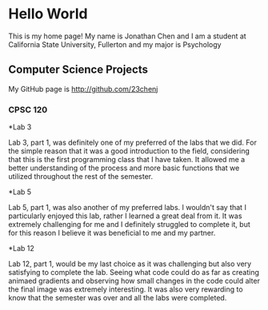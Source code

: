 # Hello World

This is my home page!  My name is Jonathan Chen and I am a student at California State University, Fullerton and my major is Psychology

## Computer Science Projects

My GitHub page is http://github.com/23chenj

### CPSC 120

*Lab 3

  Lab 3, part 1, was definitely one of my preferred of the labs that we did.  For the simple reason that it was a good introduction to the field, considering that this is the first programming class that I have taken.  It allowed me a better understanding of the process and more basic functions that we utilized throughout the rest of the semester.

*Lab 5

  Lab 5, part 1, was also another of my preferred labs.  I wouldn't say that I particularly enjoyed this lab, rather I learned a great deal from it.  It was extremely challenging for me and I definitely struggled to complete it, but for this reason I believe it was beneficial to me and my partner.

*Lab 12

  Lab 12, part 1, would be my last choice as it was challenging but also very satisfying to complete the lab.  Seeing what code could do as far as creating animaed gradients and observing how small changes in the code could alter the final image was extremely interesting.  It was also very rewarding to know that the semester was over and all the labs were completed.
